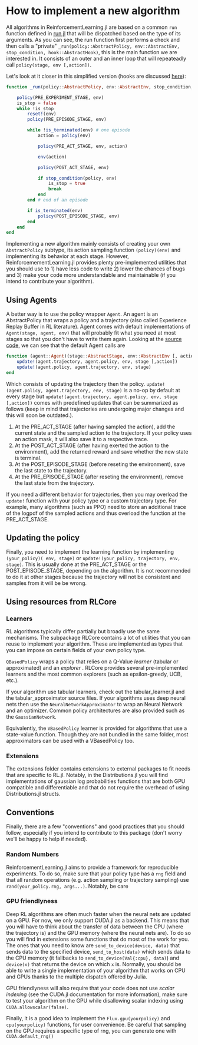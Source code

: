 # How to implement a new algorithm

All algorithms in ReinforcementLearning.jl are based on a common `run` function defined in [run.jl](./../../src/ReinforcementLearningCore/src/core/run.jl) that will be dispatched based on the type of its arguments. As you can see, the run function first performs a check and then calls a "private" `_run(policy::AbstractPolicy, env::AbstractEnv, stop_condition, hook::AbstractHook)`, this is the main function we are interested in. It consists of an outer and an inner loop that will repeateadly call `policy(stage, env [,action])`. 

Let's look at it closer in this simplified version (hooks are discussed [here](./How_to_use_hooks.md)):

```julia
function _run(policy::AbstractPolicy, env::AbstractEnv, stop_condition, hook::AbstractHook)

    policy(PRE_EXPERIMENT_STAGE, env)
    is_stop = false
    while !is_stop
        reset!(env)
        policy(PRE_EPISODE_STAGE, env)

        while !is_terminated(env) # one episode
            action = policy(env)

            policy(PRE_ACT_STAGE, env, action)

            env(action)

            policy(POST_ACT_STAGE, env)

            if stop_condition(policy, env)
                is_stop = true
                break
            end
        end # end of an episode

        if is_terminated(env)
            policy(POST_EPISODE_STAGE, env)
        end
    end
end
```

Implementing a new algorithm mainly consists of creating your own `AbstractPolicy` subtype, its action sampling function `(policy)(env)` and implementing its behavior at each stage. However, ReinforcemementLearning.jl provides plenty pre-implemented utilities that you should use to 1) have less code to write 2) lower the chances of bugs and 3) make your code more understandable and maintainable (if you intend to contribute your algorithm). 

## Using Agents
A better way is to use the policy wrapper `Agent`. An agent is an AbstractPolicy that wraps a policy and a trajectory (also called Experience Replay Buffer in RL literature). Agent comes with default implementations of `Agent(stage, agent, env)` that will probably fit what you need at most stages so that you don't have to write them again. Looking at the [source code](./../../src/ReinforcementLearningCore/src/policies/agents/agent.jl/), we can see that the default Agent calls are  

```julia
function (agent::Agent)(stage::AbstractStage, env::AbstractEnv [, action])
    update!(agent.trajectory, agent.policy, env, stage [,action])
    update!(agent.policy, agent.trajectory, env, stage)
end
```

Which consists of updating the trajectory then the policy. `update!(agent.policy, agent.trajectory, env, stage)` is a no-op by default at every stage but `update!(agent.trajectory, agent.policy, env, stage [,action])` comes with predefined updates that can be summarized as follows (keep in mind that trajectories are undergoing major changes and this will soon be outdated.). 

1. At the PRE_ACT_STAGE (after having sampled the action), add the current state and the sampled action to the trajectory. If your policy uses an action mask, it will also save it to a respective trace.
2. At the POST_ACT_STAGE (after having exerted the action to the environment), add the returned reward and save whether the new state is terminal.
3. At the POST_EPISODE_STAGE (before reseting the environment), save the last state to the trajectory. 
4. At the PRE_EPISODE_STAGE (after reseting the environment), remove the last state from the trajectory. 

If you need a different behavior for trajectories, then you may overload the `update!` function with your policy type or a custom trajectory type. For example, many algorithms (such as PPO) need to store an additional trace of the logpdf of the sampled actions and thus overload the function at the PRE_ACT_STAGE.

## Updating the policy

Finally, you need to implement the learning function by implementing `(your_policy)( env, stage)` or `update!(your_policy, trajectory, env, stage)`. This is usually done at the PRE_ACT_STAGE or the POST_EPISODE_STAGE, depending on the algorithm. It is not recommended to do it at other stages because the trajectory will not be consistent and samples from it will be be wrong.  

## Using resources from RLCore

### Learners

RL algorithms typically differ partially but broadly use the same mechanisms. The subpackage RLCore contains a lot of utilities that you can reuse to implement your algorithm. These are implemented as types that you can impose on certain fields of your own policy type.

`QBasedPolicy` wraps a policy that relies on a Q-Value _learner_ (tabular or approximated) and an _explorer_ . 
RLCore provides several pre-implemented learners and the most common explorers (such as epsilon-greedy, UCB, etc.). 

If your algorithm use tabular learners, check out the tabular_learner.jl and the tabular_approximator source files. If your algorithms uses deep neural nets then use the `NeuralNetworkApproximator` to wrap an Neural Network and an optimizer. Common policy architectures are also provided such as the `GaussianNetwork`.

Equivalently, the `VBasedPolicy` learner is provided for algorithms that use a state-value function. Though they are not bundled in the same folder, most approximators can be used with a VBasedPolicy too.

<!--- ### Batch samplers

 Since this is going to be outdated soon, I'll write this part later on when Trajectories.jl will be done -->


### Extensions

The extensions folder contains extensions to external packages to fit needs that are specific to RL.jl. Notably, in the Distributions.jl you will find implementations of gaussian log probabilities functions that are both GPU compatible and differentiable and that do not require the overhead of using Distributions.jl structs.

## Conventions
Finally, there are a few "conventions" and good practices that you should follow, especially if you intend to contribute to this package (don't worry we'll be happy to help if needed).
 
### Random Numbers
ReinforcementLearning.jl aims to provide a framework for reproducible experiments. To do so, make sure that your policy type has a `rng` field and that all random operations (e.g. action sampling or trajectory sampling) use `rand(your_policy.rng, args...)`. Notably, be care

### GPU friendlyness
Deep RL algorithms are often much faster when the neural nets are updated on a GPU. For now, we only support CUDA.jl as a backend. This means that you will have to think about the transfer of data between the CPU (where the trajectory is) and the GPU memory (where the neural nets are). To do so you will find in extensions some functions that do most of the work for you. The ones that you need to know are `send_to_device(device, data)` that sends data to the specified device, `send_to_host(data)` which sends data to the CPU memory (it fallbacks to `send_to_device(Val{:cpu}, data)`) and `device(x)` that returns the device on which `x` is. 
Normally, you should be able to write a single implementation of your algorithm that works on CPU and GPUs thanks to the multiple dispatch offered by Julia.

GPU friendlyness will also require that your code does not use _scalar indexing_ (see the CUDA.jl documentation for more information), make sure to test your algorithm on the GPU while disallowing scalar indexing using `CUDA.allowscalar(false)`.

Finally, it is a good idea to implement the `Flux.gpu(yourpolicy)` and `cpu(yourpolicy)` functions, for user convenience. Be careful that sampling on the GPU requires a specific type of rng, you can generate one with `CUDA.default_rng()`
